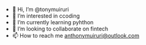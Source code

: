 - 👋 Hi, I’m @tonymuiruri
- 👀 I’m interested in ccoding
- 🌱 I’m currently learning pyhthon
- 💞️ I’m looking to collaborate on fintech
- 📫 How to reach me anthonymuiruri@outlook.com

<!---
tonymuiruri/tonymuiruri is a ✨ special ✨ repository because its `README.md` (this file) appears on your GitHub profile.
You can click the Preview link to take a look at your changes.
--->
